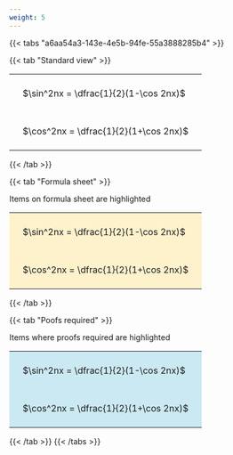 ```yaml
---
weight: 5
---
```


{{< tabs "a6aa54a3-143e-4e5b-94fe-55a3888285b4" >}}

{{< tab "Standard view" >}}

<style type="text/css">
#T_15e01 th.col_heading {
  text-align: left;
  font-size: 1em;
}
#T_15e01 td {
  text-align: left;
  font-size: 1em;
  padding: 1.5em;
}
</style>
<table id="T_15e01">
  <thead>
  </thead>
  <tbody>
    <tr>
      <td id="T_15e01_row0_col0" class="data row0 col0" >$\sin^2nx = \dfrac{1}{2}(1-\cos 2nx)$</td>
    </tr>
    <tr>
      <td id="T_15e01_row1_col0" class="data row1 col0" >$\cos^2nx = \dfrac{1}{2}(1+\cos 2nx)$</td>
    </tr>
  </tbody>
</table>
{{< /tab >}}

{{< tab "Formula sheet" >}}

Items on formula sheet are highlighted 
<br>
<style type="text/css">
#T_f3467 th.col_heading {
  text-align: left;
  font-size: 1em;
}
#T_f3467 td {
  text-align: left;
  font-size: 1em;
  padding: 1.5em;
}
#T_f3467_row0_col0, #T_f3467_row1_col0 {
  background-color: rgba(255,194,10, 0.2);
}
</style>
<table id="T_f3467">
  <thead>
  </thead>
  <tbody>
    <tr>
      <td id="T_f3467_row0_col0" class="data row0 col0" >$\sin^2nx = \dfrac{1}{2}(1-\cos 2nx)$</td>
    </tr>
    <tr>
      <td id="T_f3467_row1_col0" class="data row1 col0" >$\cos^2nx = \dfrac{1}{2}(1+\cos 2nx)$</td>
    </tr>
  </tbody>
</table>
{{< /tab >}}

{{< tab "Poofs required" >}}

Items where proofs required are highlighted 
<br>
<style type="text/css">
#T_5ef7a th.col_heading {
  text-align: left;
  font-size: 1em;
}
#T_5ef7a td {
  text-align: left;
  font-size: 1em;
  padding: 1.5em;
}
#T_5ef7a_row0_col0, #T_5ef7a_row1_col0 {
  background-color: rgba(0,150,200, 0.2);
}
</style>
<table id="T_5ef7a">
  <thead>
  </thead>
  <tbody>
    <tr>
      <td id="T_5ef7a_row0_col0" class="data row0 col0" >$\sin^2nx = \dfrac{1}{2}(1-\cos 2nx)$</td>
    </tr>
    <tr>
      <td id="T_5ef7a_row1_col0" class="data row1 col0" >$\cos^2nx = \dfrac{1}{2}(1+\cos 2nx)$</td>
    </tr>
  </tbody>
</table>
{{< /tab >}}
{{< /tabs >}}